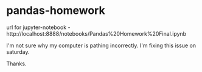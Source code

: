 # pandas-homework

url for jupyter-notebook - http://localhost:8888/notebooks/Pandas%20Homework%20Final.ipynb

I'm not sure why my computer is pathing incorrectly. I'm fixing this issue on saturday.

Thanks. 
